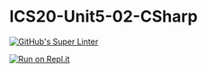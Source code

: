 # ICS20-Unit5-02-CSharp

[![GitHub's Super Linter](https://github.com/Lucas-Tyman/ICS20-Unit5-02-CSharp/workflows/GitHub's%20Super%20Linter/badge.svg)](https://github.com/Lucas-Tyman/ICS20-Unit5-02-CSharp/actions)

[![Run on Repl.it](https://repl.it/badge/github/Lucas-Tyman/ICS20-Unit5-02-CSharp)](https://repl.it/github/Lucas-Tyman/ICS20-Unit5-02-CSharp)
